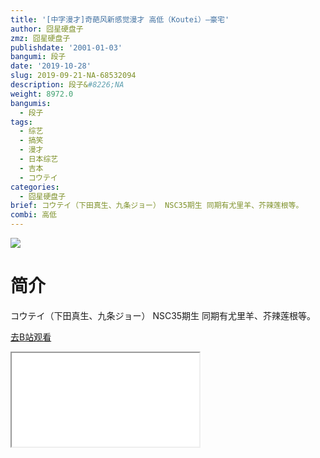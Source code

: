 ```yaml
---
title: '[中字漫才]奇葩风新感觉漫才 高低（Koutei）—豪宅'
author: 囧星硬盘子
zmz: 囧星硬盘子
publishdate: '2001-01-03'
bangumi: 段子
date: '2019-10-28'
slug: 2019-09-21-NA-68532094
description: 段子&#8226;NA
weight: 8972.0
bangumis:
  - 段子
tags:
  - 综艺
  - 搞笑
  - 漫才
  - 日本综艺
  - 吉本
  - コウテイ
categories:
  - 囧星硬盘子
brief: コウテイ（下田真生、九条ジョー） NSC35期生 同期有尤里羊、芥辣莲根等。
combi: 高低
---
```

![](https://raw.githubusercontent.com/tcgriffith/owaraisite/master/static/tmpimg/5a2fdd7c44cdf42637a687a6c7cd7419160d6c4b.jpg.480.jpg)
# 简介  
コウテイ（下田真生、九条ジョー） NSC35期生 同期有尤里羊、芥辣莲根等。  

[去B站观看](https://www.bilibili.com/video/av68532094/)
<div class ="resp-container"><iframe class="testiframe" src="//player.bilibili.com/player.html?aid=68532094"", scrolling="no", allowfullscreen="true" > </iframe></div> 
